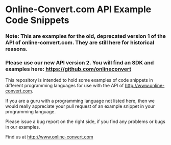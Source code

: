 Online-Convert.com API Example Code Snippets
============================================

### Note: This are examples for the old, deprecated version 1 of the API of online-convert.com. They are still here for historical reasons. 
### Please use our new API version 2. You will find an SDK and examples here: https://github.com/onlineconvert

This repository is intended to hold some examples of code snippets in different
programming languages for use with the API of http://www.online-convert.com.

If you are a guru with a programming language not listed here, then we would
really appreciate your pull request of an example snippet in your programming
language.

Please issue a bug report on the right side, if you find any problems or bugs
in our examples.

Find us at http://www.online-convert.com
